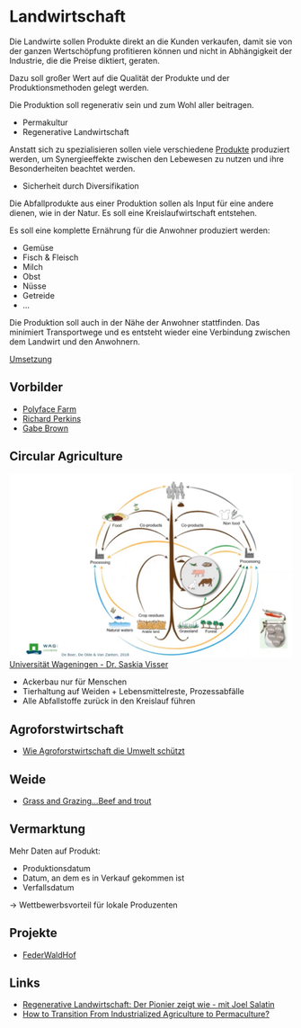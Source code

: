 # Landwirtschaft

Die Landwirte sollen Produkte direkt an die Kunden verkaufen, damit sie von der ganzen Wertschöpfung profitieren können und nicht in Abhängigkeit der Industrie, die die Preise diktiert, geraten.

Dazu soll großer Wert auf die Qualität der Produkte und der Produktionsmethoden gelegt werden.

Die Produktion soll regenerativ sein und zum Wohl aller beitragen.
- Permakultur
- Regenerative Landwirtschaft

Anstatt sich zu spezialisieren sollen viele verschiedene [Produkte](./produktion.md) produziert werden, um Synergieeffekte zwischen den Lebewesen zu nutzen und ihre Besonderheiten beachtet werden.

- Sicherheit durch Diversifikation

Die Abfallprodukte aus einer Produktion sollen als Input für eine andere dienen, wie in der Natur. Es soll eine Kreislaufwirtschaft entstehen.

Es soll eine komplette Ernährung für die Anwohner produziert werden:

- Gemüse
- Fisch & Fleisch
- Milch
- Obst
- Nüsse
- Getreide
- ...

Die Produktion soll auch in der Nähe der Anwohner stattfinden. Das minimiert Transportwege und es entsteht wieder eine Verbindung zwischen dem Landwirt und den Anwohnern. 

[Umsetzung](./umsetzung.md)

## Vorbilder

- [Polyface Farm](https://www.polyfacefarms.com/)
- [Richard Perkins](https://www.youtube.com/user/mrintegralpermanence)
- [Gabe Brown](http://brownsranch.us/soil-health/)

## Circular Agriculture

![](./circular-agriculture.jpeg)
[Universität Wageningen - Dr. Saskia Visser](https://www.youtube.com/watch?v=FS6YsibNXic)

- Ackerbau nur für Menschen
- Tierhaltung auf Weiden + Lebensmittelreste, Prozessabfälle
- Alle Abfallstoffe zurück in den Kreislauf führen

## Agroforstwirtschaft

- [Wie Agroforstwirtschaft die Umwelt schützt](https://www.youtube.com/watch?v=UGx-X-b9c2Y)

## Weide

- [Grass and Grazing...Beef and trout](https://www.youtube.com/watch?v=FephP6p1dMg)

## Vermarktung

Mehr Daten auf Produkt:

- Produktionsdatum
- Datum, an dem es in Verkauf gekommen ist
- Verfallsdatum

-> Wettbewerbsvorteil für lokale Produzenten

## Projekte

- [FederWaldHof](https://federwaldhof.de)

## Links 

- [Regenerative Landwirtschaft: Der Pionier zeigt wie - mit Joel Salatin](https://www.youtube.com/watch?v=DavtMuiPM1M)
- [How to Transition From Industrialized Agriculture to Permaculture?](https://www.youtube.com/watch?v=EVF_6Cq2LLY)
